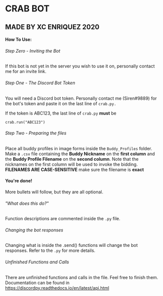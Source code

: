 # **CRAB BOT**
## MADE BY XC ENRIQUEZ 2020

#### How To Use:

###### Step Zero - Inviting the Bot
If this bot is not yet in the server you wish to use it on, personally contact me for an invite link.

###### Step One - The Discord Bot Token
You will need a Discord bot token. Personally contact me (Siren#9889) for the bot's token and paste it on the last line of `crab.py.`

If the token is ABC123, the last line of `crab.py` **must** be
```
crab.run("ABC123")
```

###### Step Two - Preparing the files
Place all buddy profiles in image forms inside the `Buddy_Profiles` folder. 
Make a `.csv` file containing the **Buddy Nickname** on the **first column** and the **Buddy Profile Filename** on the **second column**. Note that the nicknames on the first column will be used to invoke the bidding. 
**FILENAMES ARE CASE-SENSITIVE** make sure the filename is **exact**

#### You're done!
More bullets will follow, but they are all optional.

###### "What does this do?"
Function descriptions are commented inside the `.py` file.

###### Changing the bot responses
Changing what is inside the .send() functions will change the bot responses. Refer to the `.py` for more details.

###### Unfinished Functions and Calls
There are unfinished functions and calls in the file. Feel free to finish them. Documentation can be found in https://discordpy.readthedocs.io/en/latest/api.html